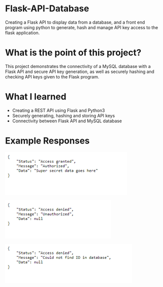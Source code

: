 # Flask-API-Database
Creating a Flask API to display data from a database, and a front end program using python to generate, hash and manage API key access to the flask application. 


# What is the point of this project?
This project demonstrates the connectivity of a MySQL database with a Flask API and secure API key generation, as well as securely hashing and checking API keys given to the Flask program. 

# What I learned
* Creating a REST API using Flask and Python3
* Securely generating, hashing and storing API keys
* Connectivity between Flask API and MySQL database

# Example Responses

![Authorized](images/authorized.PNG)

![Unauthorized](images/unauthorized.PNG)

![ID not found](images/ID%20not%20found.PNG)
